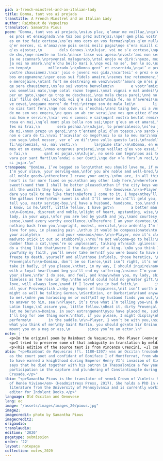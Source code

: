 ```yaml
---
pid: a-french-minstrel-and-an-italian-lady
title: Domna, tant vos ai prejada
transtitle: A French Minstrel and an Italian Lady
author: Raimbaut de Vaqueiras
translator: Samantha Pious
poem: "Domna, tant vos ai prejada,\nsius plaz, q’amar me voillaz,\nqu’eu sui vostr’endomenjaz,\ncar
  es pros et enseignada,\ne toz bos prez autrejaz;\nper qem plai vostr’amistaz.\ncar
  es en toz faiz cortesa,\ns’es mos cors en vos fermaz\nplus q’en nulla genoesa:\nper
  q’er merces, si m’amaz;\ne pois serai meilz pagaz\nqe s’era miaill ciutaz,\nab l’aver,
  q’es ajostaz,\n        dels Genoes.\n\nJujar, voi no s’e corteso,\nqe me chaidejai
  de cho,\nqe niente no farò.\nance fasse voi apeso:\nvostr’ami non serò. \ncerto
  ja ve scannarò.\nprovenzal malagurado,\ntal enojo ve dirò:\nsozo, mozo, escalvado!\nni
  ja voi no amarò,\nq’e’chu bello mari ò,\nqe voi no se’, ben lo so.\nandai via, frar’,
  en tempo\n        millorado.\n\nDomna gent’ et essernida,\ngai’ e pros e conoissenz,\nvallam
  vostre chausimenz.\ncar jois e jovenz vos gida,\ncortesi’ e prez e senz,\ne toz
  bos ensegnamenz;\nper qeus sui fidels amaire,\nsenes toz retenemenz,\nfrancs, humils
  e mercejaire,\ntant fort me destreing em venz\nvostr’amors qe m’es plasenz;\nper
  qe sera chausimenz,\ns’eu sui vostre benvolenz\n        e vostr’amics.\n\nJujar,
  voi semellai mato,\nqe cotal razon tegnei.\nmal vignai e mal andei!\nnon ave’ sen
  per un gato,\nper qe trop me deschasei,\nqe mala chosa parei;\nnè no faria tal cosa,\nsi
  sia’ fillo del rei.\ncredi voi q’e sia mosa?\nmia fe, no m’averei!\nsi per m’amor
  ve cevei,\noguano morre’ de frei:\ntropo son de mala lei\n        li Provenzal.\n\nDomna,
  no siaz tant fera,\nqe nos cove ni s’eschai;\nanz taing ben, si a vos plai,\nqe
  de mo sen vos enqera,\ne qeus am ab cor verai,\ne vos qem gitez d’esmai,\nq’eu vos
  sui hom e servire,\ncar vei e conosc e sai\nqant vostra beutat remire,\nfresca cum
  rosa en mai,\nq’el mont plus bella non sai;\nper q’eus am et amarai,\ne si bona
  fes mi trai,\n        sera pechaz.\n\nJujar, to proenzalesco,\ns’eu ja gauz aja
  de mi,\nnon prezo un genoi;\nno t’entend plui d’un toesco,\no sardo o barbari,\nni
  non o cura de ti.\nvoi t’acavilar co mego?\nsi lo sa lo meu mari\nmal plait averai
  con sego.\nbel messer, ver e’ ve di’:\nno vollo questo lati.\nfradello, ço voja
  fi:\nproenzal, va, mal vesti,\n        largaime star.\n\nDomna, en estraing cossire\nm’avez
  mes et en esmai,\nmas enqeraus prejarai,\nqe voillaz q’eu vos essai,\nsi cum provenzals
  o fai,\n        qant es pojaz.\n\nJujar, no serò con tego\npos asi te cal de mi:\nmeill
  vara per sant Martì\ns’andai a ser Opetì,\nqe dar v’a fors’un rocì,\n        car
  si jujar.\n"
transpoem: "Domina, I’ve begged so long\nthat you should love me, if you want,\nsince
  I’m your slave, your serving-man,\nfor you are noble and well-bred,\nand you provide
  all noble goods—\ntherefore I crave your amity.\nYou are, in all things, courteous.\nMy
  heart is far more fixed on you\nthan any other lady here,\nwherefore I cry you mercy,
  sweet!\nand then I shall be better pleased\nthan if the city keys were mine\nwith
  all the wealth they have, in fine,\n        the Genovese.\n\n—Player, you are insolent.\nHow
  dare you talk to me like that!\nBefore I come to it, I hope\nthey’ll hang you from
  the gallows tree!\nYour sweet is what I’ll never be.\nI’ll geld you, pervert, Provençal!\nI
  tell you, nasty serving-boy,\nI have a husband, handsome, too,\nand more than you,
  I know, is he.\nOff, little fellow, I have got\n        a better man than thee.
  \n\n—Domina, discreet and noble,\nlight of heart, upstanding, wise,\ninstruct me,
  lady, in your ways,\nfor you are led by youth and joy,\nand courtesy, esteem, good
  sense,\nand every worthy excellence.\nTherefore I am your devotee.\nI could hold
  nothing back from you,\nupright, modest, merciful,\nso ardently I’m torn apart\nby
  love for you, in pleasing pain …\nthus it would be compassionate\nto choose me as
  your acolyte\n        and your <em>ami</em>.\n\n—Player, now it’s clear: you’re
  mad\nto stick it out so stubbornly.\nYou’re not welcome—go to hell!\nYou must be
  dumber than a cat,\nyou’re so unpleasant, talking of\nsuch ugliness! I wouldn’t
  do a thing like that\nwere I the daughter of a king. \nDo you think I’m a fool like
  you?\nBy my faith, you’ll never take me!\nIf you were bound to have my love,\nyou’d
  freeze to death, yourself and all\nthose infidels, those heretics, \n        the
  Provençals!\n\n—Domina, don’t be so fierce,\nit isn’t right, it’s not your style!\nDon’t
  take it badly, if you please,\nthat, in my way, I should inquire\nand court you
  with a loyal heart\nand beg you’ll end my suffering,\nsince I’m your serving-man,
  your slave,\nfor I do see, and feel, and know\nwhen you, my lady, shine as bright\nand
  timeless as the rose in May,\nthe world could hold no greater gift.\nTherefore I
  love, will always love,\nand if I loved you in bad faith,\n        it would be sin.\n\n—Player,
  all your Provençalish …\nby my hopes of happiness,\nit isn’t worth a single cent!\nYou
  might as well be talking German,\nSardinian, or Barbarian\n(and anyway, it’s Greek
  to me).\nAre you harassing me or not?\nIf my husband finds you out,\nyou’ll have
  to answer to him, see!\nPlayer, it’s true what I’m telling you—\nI don’t like your
  Latin lingo,\nI assure you, little fellow.\nBeat it, dirty Provençal, \n        and
  let me be!\n\n—Domina, in such estrangement\nyou have placed me, such dismay!\nStill,
  I’ll beg for one thing more:\nthat, if you please, I might display\nhow well a Provençal
  performs\n        in the saddle.\n\n—Player, I won’t be with you,\nsince this is
  what you think of me!\nBy Saint Martin, you should go\nto Sir Orsino, who will know\nto
  mount you on a nag or ass,\n        since you’re an actor.\n"
note: |-
  <p>In the original poem by Raimbaut de Vaqueiras, the Player (<em>jujar</em>) speaks in Old Occitan, in the elevated style of courtly love (<em>fin’amors</em>), while the Domina (<em>domna</em>) responds in a Genovese dialect, in a much lower register. Is the Player a sophisticated seductor or a bumbling ingenu? How much, or how little, does the Domina know about the language of courtly love? Who is the butt of whose joke? The poem seems to be deliberately ambiguous on parchment, allowing for a multiplicity of theatrical interpretations depending on the performers and the demands of their audience.</p>
  <p>I tried to preserve some of that ambiguity in translation by melding archaisms (in the style of Geoffrey Chaucer and Sir Thomas Malory) and more contemporary idioms. For example, a “player” can be an artistic performer or a sexually promiscuous man, just as “domina” can refer to its etymology as the lady of a medieval household or to the dominant woman in a BDSM scenario.</p>
  <p>This edition of the source text is from Vincenzo Crescini, «Il contrasto bilingue di Rambaldo di Vaqueiras», <em>Atti e memorie della reale accademia di Padova</em>, n.s., 7 (1890–1891), pp. 187–202.</p>
abio: "<p>Raimbaut de Vaqueiras (fl. 1180–1207) was an Occitan troubadour who served
  as the court poet and confidant of Boniface I of Montferrat, from whom he claimed
  to have earned a knighthood during Emperor Henry VI’s invasion of Sicily. Legend
  says that he died together with his patron in Thessalonica a few years after their
  participation in the capture and plundering of Constantinople during the Fourth
  Crusade.</p>"
tbio: "<p>Samantha Pious is the translator of <em>A Crown of Violets: Selected Poems
  of Renée Vivien</em> (Headmistress Press, 2017). She holds a PhD in comparative
  literature from the University of Pennsylvania and is currently working as managing
  editor for Indolent Books.</p>"
language: Old Occitan and Genovese
lang: oc
image: "/assets/images/images_20/pious.jpg"
image2: 
imagecredit: photo by Samantha Pious
imagecredit2: 
origaudio: 
translaudio: 
edition: '2020'
pagetype: submission
order: '22'
layout: notepage
collection: notes_2020
---
```

